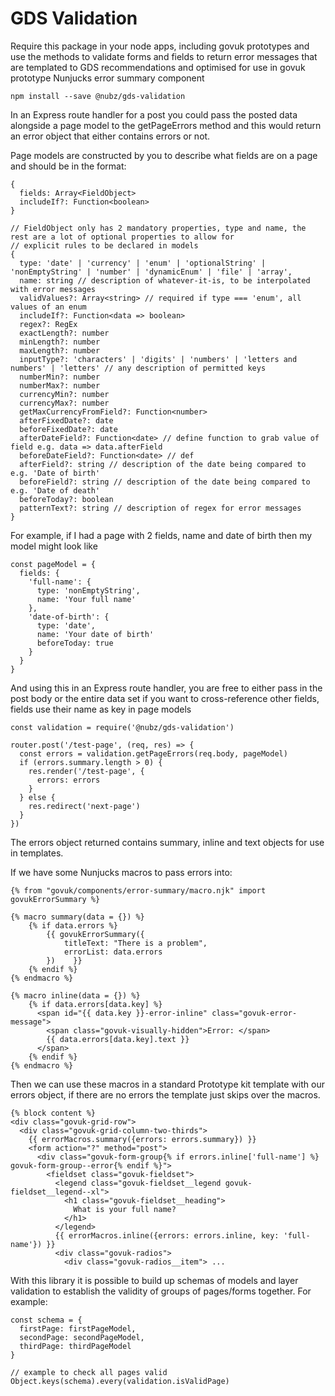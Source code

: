 # GDS Validation

Require this package in your node apps, including govuk prototypes and use the methods to validate forms and fields to 
return error messages that are templated to GDS recommendations and optimised for use in govuk prototype Nunjucks error summary component

```
npm install --save @nubz/gds-validation
```

In an Express route handler for a post you could pass the posted data alongside a page model to the getPageErrors method 
and this would return an error object that either contains errors or not.

Page models are constructed by you to describe what fields are on a page and should be in the format:
```
{
  fields: Array<FieldObject>
  includeIf?: Function<boolean>
}

// FieldObject only has 2 mandatory properties, type and name, the rest are a lot of optional properties to allow for 
// explicit rules to be declared in models
{
  type: 'date' | 'currency' | 'enum' | 'optionalString' | 'nonEmptyString' | 'number' | 'dynamicEnum' | 'file' | 'array',
  name: string // description of whatever-it-is, to be interpolated with error messages
  validValues?: Array<string> // required if type === 'enum', all values of an enum
  includeIf?: Function<data => boolean>
  regex?: RegEx
  exactLength?: number
  minLength?: number
  maxLength?: number
  inputType?: 'characters' | 'digits' | 'numbers' | 'letters and numbers' | 'letters' // any description of permitted keys
  numberMin?: number
  numberMax?: number
  currencyMin?: number
  currencyMax?: number
  getMaxCurrencyFromField?: Function<number>
  afterFixedDate?: date
  beforeFixedDate?: date
  afterDateField?: Function<date> // define function to grab value of field e.g. data => data.afterField
  beforeDateField?: Function<date> // def
  afterField?: string // description of the date being compared to e.g. 'Date of birth'
  beforeField?: string // description of the date being compared to e.g. 'Date of death'
  beforeToday?: boolean
  patternText?: string // description of regex for error messages
}
```
For example, if I had a page with 2 fields, name and date of birth then my model might look like
```
const pageModel = {
  fields: {
    'full-name': {
      type: 'nonEmptyString',
      name: 'Your full name'
    },
    'date-of-birth': {
      type: 'date',
      name: 'Your date of birth'
      beforeToday: true
    }
  }
}
```
And using this in an Express route handler, you are free to either pass in the post body or the entire data set if you 
want to cross-reference other fields, fields use their name as key in page models
```
const validation = require('@nubz/gds-validation')

router.post('/test-page', (req, res) => {
  const errors = validation.getPageErrors(req.body, pageModel)
  if (errors.summary.length > 0) {
    res.render('/test-page', {
      errors: errors
    }
  } else {
    res.redirect('next-page')
  }
})
```

The errors object returned contains summary, inline and text objects for use in templates.

If we have some Nunjucks macros to pass errors into:
```
{% from "govuk/components/error-summary/macro.njk" import govukErrorSummary %}

{% macro summary(data = {}) %}
    {% if data.errors %}
        {{ govukErrorSummary({
            titleText: "There is a problem",
            errorList: data.errors
        })    }}
    {% endif %}
{% endmacro %}

{% macro inline(data = {}) %}
    {% if data.errors[data.key] %}
      <span id="{{ data.key }}-error-inline" class="govuk-error-message">
        <span class="govuk-visually-hidden">Error: </span>
        {{ data.errors[data.key].text }}
      </span>
    {% endif %}
{% endmacro %}
```
Then we can use these macros in a standard Prototype kit template with our errors object, if there are no errors the template just skips over the macros.
```
{% block content %}
<div class="govuk-grid-row">
  <div class="govuk-grid-column-two-thirds">
    {{ errorMacros.summary({errors: errors.summary}) }}
    <form action="?" method="post">
      <div class="govuk-form-group{% if errors.inline['full-name'] %} govuk-form-group--error{% endif %}">
        <fieldset class="govuk-fieldset">
          <legend class="govuk-fieldset__legend govuk-fieldset__legend--xl">
            <h1 class="govuk-fieldset__heading">
              What is your full name?
            </h1>
          </legend>
          {{ errorMacros.inline({errors: errors.inline, key: 'full-name'}) }}
          <div class="govuk-radios">
            <div class="govuk-radios__item"> ...
```

With this library it is possible to build up schemas of models and layer validation to establish the validity of groups 
of pages/forms together. For example:
```ecmascript 6
const schema = {
  firstPage: firstPageModel,
  secondPage: secondPageModel,
  thirdPage: thirdPageModel
}

// example to check all pages valid
Object.keys(schema).every(validation.isValidPage)
```